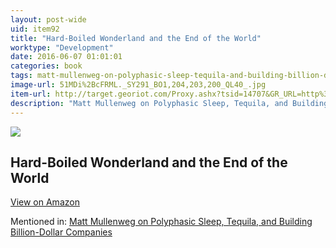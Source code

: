 ```yaml
---
layout: post-wide
uid: item92
title: "Hard-Boiled Wonderland and the End of the World"
worktype: "Development"
date: 2016-06-07 01:01:01
categories: book
tags: matt-mullenweg-on-polyphasic-sleep-tequila-and-building-billion-dollar-companies
image-url: 51MDi%2BcFRML._SY291_BO1,204,203,200_QL40_.jpg
item-url: http://target.georiot.com/Proxy.ashx?tsid=14707&GR_URL=http%3A%2F%2Fwww.amazon.com%2FHard-Boiled-Wonderland-End-World-International%2Fdp%2F0679743464%2F
description: "Matt Mullenweg on Polyphasic Sleep, Tequila, and Building Billion-Dollar Companies"
---
```

<a href="http://target.georiot.com/Proxy.ashx?tsid=14707&GR_URL=http%3A%2F%2Fwww.amazon.com%2FHard-Boiled-Wonderland-End-World-International%2Fdp%2F0679743464%2F" target="blank"><img src="../../../../img/thumbs/51MDi%2BcFRML._SY291_BO1,204,203,200_QL40_.jpg" class="prod-img"></a>
<h2>Hard-Boiled Wonderland and the End of the World</h2>
<p><a class="btn btn-primary" href="http://target.georiot.com/Proxy.ashx?tsid=14707&GR_URL=http%3A%2F%2Fwww.amazon.com%2FHard-Boiled-Wonderland-End-World-International%2Fdp%2F0679743464%2F" target="blank">View on Amazon</a><p>
<p>Mentioned in: <a href="http://fourhourworkweek.com/2015/02/09/matt-mullenweg/comment-page-3/" target="blank">Matt Mullenweg on Polyphasic Sleep, Tequila, and Building Billion-Dollar Companies</a></p>

